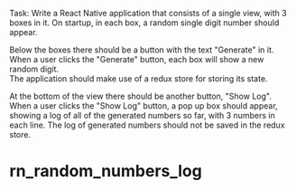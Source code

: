 Task:
Write a React Native application that consists of a single view, 
with 3 boxes in it. On startup, in each box, a random single digit number should appear.

Below the boxes there should be a button with the text "Generate" in it. 
When a user clicks the "Generate" button, each box will show a new random digit.  
The application should make use of a redux store for storing its state.

At the bottom of the view there should be another button, "Show Log". 
When a user clicks the "Show Log" button, a pop up box should appear, 
showing a log of all of the generated numbers so far, with 3 numbers in each line. 
The log of generated numbers should not be saved in the redux store.
# rn_random_numbers_log
